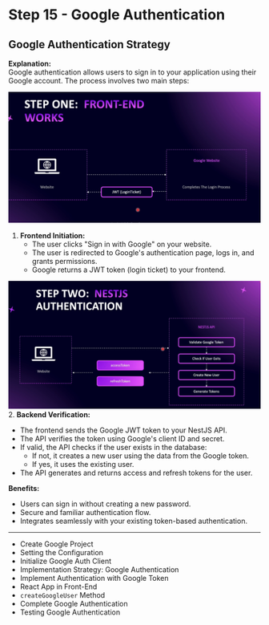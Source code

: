 # Step 15 - Google Authentication

## Google Authentication Strategy
**Explanation:**  
Google authentication allows users to sign in to your application using their Google account. The process involves two main steps:

![front-end-work](./images/front-end-work.png)
1. **Frontend Initiation:**  
   - The user clicks "Sign in with Google" on your website.
   - The user is redirected to Google's authentication page, logs in, and grants permissions.
   - Google returns a JWT token (login ticket) to your frontend.

![authentication](./images/authentication.png)
2. **Backend Verification:**  
   - The frontend sends the Google JWT token to your NestJS API.
   - The API verifies the token using Google's client ID and secret.
   - If valid, the API checks if the user exists in the database:
     - If not, it creates a new user using the data from the Google token.
     - If yes, it uses the existing user.
   - The API generates and returns access and refresh tokens for the user.

**Benefits:**  
- Users can sign in without creating a new password.
- Secure and familiar authentication flow.
- Integrates seamlessly with your existing token-based authentication.

---

- Create Google Project
- Setting the Configuration
- Initialize Google Auth Client
- Implementation Strategy: Google Authentication
- Implement Authentication with Google Token
- React App in Front-End
- `createGoogleUser` Method
- Complete Google Authentication
- Testing Google Authentication
